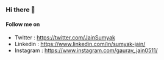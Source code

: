 ### Hi there 👋

#### Follow me on
  - Twitter : https://twitter.com/JainSumyak
  - Linkedin : https://www.linkedin.com/in/sumyak-jain/
  - Instagram : https://www.instagram.com/gaurav_jain0511/
